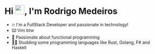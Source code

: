 <h1 align="left">Hi <img src="https://raw.githubusercontent.com/kaueMarques/kaueMarques/master/hi.gif" height="30px">, I'm Rodrigo Medeiros</h1>

- 🔥 I'm a FullStack Developer and passionate in technology!
- ⌨️ Vim btw
- 🧮 Passionate about functional programming
- 👨‍💻 Studding some programming languages like Rust, Golang, F# and Haskell

<!-- [![Linkedin: Rodrigo](https://img.shields.io/badge/-Linkedin-blue?style=flat-square&logo=Linkedin&logoColor=white&link=https://www.linkedin.com/in/rodmedeiros/)](https://www.linkedin.com/in/rodmedeiros/) -->

<!-- 
## ⚡ Core Technologies
<div>
<img src="https://cdn.jsdelivr.net/gh/devicons/devicon/icons/dotnetcore/dotnetcore-original.svg" width="25" height="25"/>
<img src="https://cdn.jsdelivr.net/gh/devicons/devicon/icons/csharp/csharp-plain.svg" width="25" height="25"/>
<img src="https://cdn.jsdelivr.net/gh/devicons/devicon/icons/nodejs/nodejs-plain.svg" width="25" height="25"/>
<img src="https://cdn.jsdelivr.net/gh/devicons/devicon/icons/javascript/javascript-original.svg" width="25" height="25"/>
<img src="https://cdn.jsdelivr.net/gh/devicons/devicon/icons/typescript/typescript-original.svg" width="25" height="25"/>
<img src="https://cdn.jsdelivr.net/gh/devicons/devicon/icons/html5/html5-plain-wordmark.svg" width="25" height="25"/>
<img src="https://cdn.jsdelivr.net/gh/devicons/devicon/icons/css3/css3-plain-wordmark.svg" width="25" height="25"/>
<img src="https://cdn.jsdelivr.net/gh/devicons/devicon/icons/sass/sass-original.svg" width="25" height="25"/>
<img src="https://cdn.jsdelivr.net/gh/devicons/devicon/icons/angularjs/angularjs-plain.svg" width="25" height="25"/>
<img src="https://cdn.jsdelivr.net/gh/devicons/devicon/icons/react/react-original.svg" width="25" height="25"/>
<img src="https://cdn.jsdelivr.net/gh/devicons/devicon/icons/bootstrap/bootstrap-original.svg" width="25" height="25"/>
<img src="https://cdn.jsdelivr.net/gh/devicons/devicon/icons/materialui/materialui-original.svg" width="25" height="25"/>
<img src="https://cdn.jsdelivr.net/gh/devicons/devicon/icons/microsoftsqlserver/microsoftsqlserver-plain-wordmark.svg" width="25" height="25"/>
<img src="https://cdn.jsdelivr.net/gh/devicons/devicon/icons/postgresql/postgresql-original.svg" width="25" height="25"/>
<img src="https://cdn.jsdelivr.net/gh/devicons/devicon/icons/mongodb/mongodb-plain-wordmark.svg" width="25" height="25"/>
<img src="https://cdn.jsdelivr.net/gh/devicons/devicon/icons/redis/redis-original.svg" width="25" height="25"/>
<img src="https://cdn.jsdelivr.net/gh/devicons/devicon/icons/docker/docker-original.svg" width="25" height="25"/>
<img src="https://cdn.jsdelivr.net/gh/devicons/devicon/icons/azure/azure-original.svg" width="25" height="25"/>
<img src="https://cdn.jsdelivr.net/gh/devicons/devicon/icons/git/git-original.svg" width="25" height="25"/>
<img src="https://cdn.jsdelivr.net/gh/devicons/devicon/icons/jira/jira-original.svg" width="25" height="25"/>
</div>
 -->
